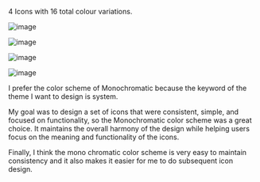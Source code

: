 4 Icons with 16 total colour variations.

![image](https://github.com/user-attachments/assets/29587fc3-82cc-4718-b2d4-c572c0b75e60)

![image](https://github.com/user-attachments/assets/297d0137-c6c0-4434-b7f9-0c0bb4a8b263)

![image](https://github.com/user-attachments/assets/3caf7394-9943-4f4a-aa25-a3e8e14c76aa)

![image](https://github.com/user-attachments/assets/a53f4a9d-076c-428b-9967-8bbfa3631722)

I prefer the color scheme of Monochromatic because the keyword of the theme I want to design is system.

My goal was to design a set of icons that were consistent, simple, and focused on functionality, so the Monochromatic color scheme was a great choice. It maintains the overall harmony of the design while helping users focus on the meaning and functionality of the icons.

Finally, I think the mono chromatic color scheme is very easy to maintain consistency and it also makes it easier for me to do subsequent icon design.
